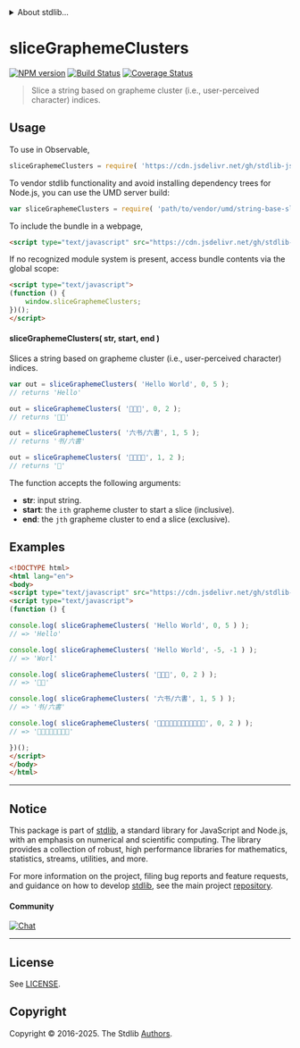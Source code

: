 <!--

@license Apache-2.0

Copyright (c) 2025 The Stdlib Authors.

Licensed under the Apache License, Version 2.0 (the "License");
you may not use this file except in compliance with the License.
You may obtain a copy of the License at

   http://www.apache.org/licenses/LICENSE-2.0

Unless required by applicable law or agreed to in writing, software
distributed under the License is distributed on an "AS IS" BASIS,
WITHOUT WARRANTIES OR CONDITIONS OF ANY KIND, either express or implied.
See the License for the specific language governing permissions and
limitations under the License.

-->


<details>
  <summary>
    About stdlib...
  </summary>
  <p>We believe in a future in which the web is a preferred environment for numerical computation. To help realize this future, we've built stdlib. stdlib is a standard library, with an emphasis on numerical and scientific computation, written in JavaScript (and C) for execution in browsers and in Node.js.</p>
  <p>The library is fully decomposable, being architected in such a way that you can swap out and mix and match APIs and functionality to cater to your exact preferences and use cases.</p>
  <p>When you use stdlib, you can be absolutely certain that you are using the most thorough, rigorous, well-written, studied, documented, tested, measured, and high-quality code out there.</p>
  <p>To join us in bringing numerical computing to the web, get started by checking us out on <a href="https://github.com/stdlib-js/stdlib">GitHub</a>, and please consider <a href="https://opencollective.com/stdlib">financially supporting stdlib</a>. We greatly appreciate your continued support!</p>
</details>

# sliceGraphemeClusters

[![NPM version][npm-image]][npm-url] [![Build Status][test-image]][test-url] [![Coverage Status][coverage-image]][coverage-url] <!-- [![dependencies][dependencies-image]][dependencies-url] -->

> Slice a string based on grapheme cluster (i.e., user-perceived character) indices.

<!-- Section to include introductory text. Make sure to keep an empty line after the intro `section` element and another before the `/section` close. -->

<section class="intro">

</section>

<!-- /.intro -->

<!-- Package usage documentation. -->



<section class="usage">

## Usage

To use in Observable,

```javascript
sliceGraphemeClusters = require( 'https://cdn.jsdelivr.net/gh/stdlib-js/string-base-slice-grapheme-clusters@umd/browser.js' )
```

To vendor stdlib functionality and avoid installing dependency trees for Node.js, you can use the UMD server build:

```javascript
var sliceGraphemeClusters = require( 'path/to/vendor/umd/string-base-slice-grapheme-clusters/index.js' )
```

To include the bundle in a webpage,

```html
<script type="text/javascript" src="https://cdn.jsdelivr.net/gh/stdlib-js/string-base-slice-grapheme-clusters@umd/browser.js"></script>
```

If no recognized module system is present, access bundle contents via the global scope:

```html
<script type="text/javascript">
(function () {
    window.sliceGraphemeClusters;
})();
</script>
```

#### sliceGraphemeClusters( str, start, end )

Slices a string based on grapheme cluster (i.e., user-perceived character) indices.

```javascript
var out = sliceGraphemeClusters( 'Hello World', 0, 5 );
// returns 'Hello'

out = sliceGraphemeClusters( '👋👋👋', 0, 2 );
// returns '👋👋'

out = sliceGraphemeClusters( '六书/六書', 1, 5 );
// returns '书/六書'

out = sliceGraphemeClusters( '🌷🍕👉🏿', 1, 2 );
// returns '🍕'
```

The function accepts the following arguments:

-   **str**: input string.
-   **start**: the `ith` grapheme cluster to start a slice (inclusive).
-   **end**: the `jth` grapheme cluster to end a slice (exclusive).

</section>

<!-- /.usage -->

<!-- Package usage notes. Make sure to keep an empty line after the `section` element and another before the `/section` close. -->

<section class="notes">

</section>

<!-- /.notes -->

<!-- Package usage examples. -->

<section class="examples">

## Examples

```html
<!DOCTYPE html>
<html lang="en">
<body>
<script type="text/javascript" src="https://cdn.jsdelivr.net/gh/stdlib-js/string-base-slice-grapheme-clusters@umd/browser.js"></script>
<script type="text/javascript">
(function () {

console.log( sliceGraphemeClusters( 'Hello World', 0, 5 ) );
// => 'Hello'

console.log( sliceGraphemeClusters( 'Hello World', -5, -1 ) );
// => 'Worl'

console.log( sliceGraphemeClusters( '👋👋👋', 0, 2 ) );
// => '👋👋'

console.log( sliceGraphemeClusters( '六书/六書', 1, 5 ) );
// => '书/六書'

console.log( sliceGraphemeClusters( '👨‍👩‍👧‍👦👨‍👩‍👧‍👦👨‍👩‍👧‍👦', 0, 2 ) );
// => '👨‍👩‍👧‍👦👨‍👩‍👧‍👦'

})();
</script>
</body>
</html>
```

</section>

<!-- /.examples -->

<!-- Section to include cited references. If references are included, add a horizontal rule *before* the section. Make sure to keep an empty line after the `section` element and another before the `/section` close. -->

<section class="references">

</section>

<!-- /.references -->

<!-- Section for related `stdlib` packages. Do not manually edit this section, as it is automatically populated. -->

<section class="related">

</section>

<!-- /.related -->

<!-- Section for all links. Make sure to keep an empty line after the `section` element and another before the `/section` close. -->


<section class="main-repo" >

* * *

## Notice

This package is part of [stdlib][stdlib], a standard library for JavaScript and Node.js, with an emphasis on numerical and scientific computing. The library provides a collection of robust, high performance libraries for mathematics, statistics, streams, utilities, and more.

For more information on the project, filing bug reports and feature requests, and guidance on how to develop [stdlib][stdlib], see the main project [repository][stdlib].

#### Community

[![Chat][chat-image]][chat-url]

---

## License

See [LICENSE][stdlib-license].


## Copyright

Copyright &copy; 2016-2025. The Stdlib [Authors][stdlib-authors].

</section>

<!-- /.stdlib -->

<!-- Section for all links. Make sure to keep an empty line after the `section` element and another before the `/section` close. -->

<section class="links">

[npm-image]: http://img.shields.io/npm/v/@stdlib/string-base-slice-grapheme-clusters.svg
[npm-url]: https://npmjs.org/package/@stdlib/string-base-slice-grapheme-clusters

[test-image]: https://github.com/stdlib-js/string-base-slice-grapheme-clusters/actions/workflows/test.yml/badge.svg?branch=main
[test-url]: https://github.com/stdlib-js/string-base-slice-grapheme-clusters/actions/workflows/test.yml?query=branch:main

[coverage-image]: https://img.shields.io/codecov/c/github/stdlib-js/string-base-slice-grapheme-clusters/main.svg
[coverage-url]: https://codecov.io/github/stdlib-js/string-base-slice-grapheme-clusters?branch=main

<!--

[dependencies-image]: https://img.shields.io/david/stdlib-js/string-base-slice-grapheme-clusters.svg
[dependencies-url]: https://david-dm.org/stdlib-js/string-base-slice-grapheme-clusters/main

-->

[chat-image]: https://img.shields.io/gitter/room/stdlib-js/stdlib.svg
[chat-url]: https://app.gitter.im/#/room/#stdlib-js_stdlib:gitter.im

[stdlib]: https://github.com/stdlib-js/stdlib

[stdlib-authors]: https://github.com/stdlib-js/stdlib/graphs/contributors

[umd]: https://github.com/umdjs/umd
[es-module]: https://developer.mozilla.org/en-US/docs/Web/JavaScript/Guide/Modules

[deno-url]: https://github.com/stdlib-js/string-base-slice-grapheme-clusters/tree/deno
[deno-readme]: https://github.com/stdlib-js/string-base-slice-grapheme-clusters/blob/deno/README.md
[umd-url]: https://github.com/stdlib-js/string-base-slice-grapheme-clusters/tree/umd
[umd-readme]: https://github.com/stdlib-js/string-base-slice-grapheme-clusters/blob/umd/README.md
[esm-url]: https://github.com/stdlib-js/string-base-slice-grapheme-clusters/tree/esm
[esm-readme]: https://github.com/stdlib-js/string-base-slice-grapheme-clusters/blob/esm/README.md
[branches-url]: https://github.com/stdlib-js/string-base-slice-grapheme-clusters/blob/main/branches.md

[stdlib-license]: https://raw.githubusercontent.com/stdlib-js/string-base-slice-grapheme-clusters/main/LICENSE

<!-- <related-links> -->

<!-- </related-links> -->

</section>

<!-- /.links -->
